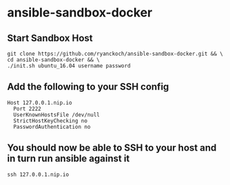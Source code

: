 # ansible-sandbox-docker

## Start Sandbox Host
```
git clone https://github.com/ryanckoch/ansible-sandbox-docker.git && \
cd ansible-sandbox-docker && \
./init.sh ubuntu_16.04 username password
```

## Add the following to your SSH config
```
Host 127.0.0.1.nip.io
  Port 2222
  UserKnownHostsFile /dev/null
  StrictHostKeyChecking no
  PasswordAuthentication no
```

## You should now be able to SSH to your host and in turn run ansible against it
```
ssh 127.0.0.1.nip.io
```